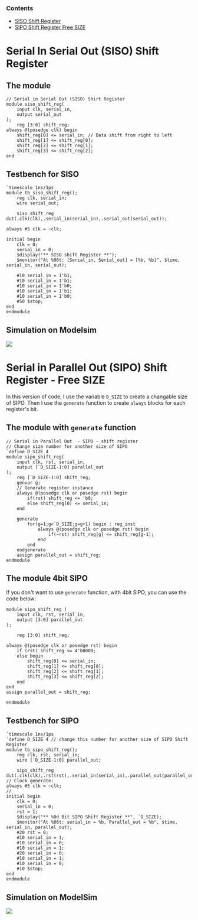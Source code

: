 ### Contents
- [SISO Shift Register](#siso)
- [SIPO Shift Register Free SIZE](#sipo)

<a name="siso"></a>
# Serial In Serial Out (SISO) Shift Register
## The module
```
// Serial in Serial Out (SISO) Shirt Register 
module siso_shift_reg(
	input clk, serial_in,
	output serial_out
);
	reg [3:0] shift_reg;	
always @(posedge clk) begin
	shift_reg[0] <= serial_in; // Data shift from right to left
	shift_reg[1] <= shift_reg[0];
	shift_reg[2] <= shift_reg[1];
	shift_reg[3] <= shift_reg[2];
end
```
## Testbench for SISO
```
`timescale 1ns/1ps
module tb_siso_shift_reg();
	reg clk, serial_in;
	wire serial_out;
	
	siso_shift_reg dut(.clk(clk),.serial_in(serial_in),.serial_out(serial_out));
	
always #5 clk = ~clk;

initial begin
	clk = 0;
	serial_in = 0;
	$display("** SISO shift Register **");
	$monitor("At %06t: [Serial_in, Serial_out] = [%b, %b]", $time, serial_in, serial_out);
	
	#10 serial_in = 1'b1;
	#10 serial_in = 1'b1;
	#10 serial_in = 1'b0;
	#10 serial_in = 1'b1;
	#10 serial_in = 1'b0;
	#50 $stop;
end
endmodule
```

## Simulation on Modelsim 
<img src=https://i.imgur.com/GUOXDxs.png>

<a name="sipo"></a>
# Serial in Parallel Out (SIPO) Shift Register - Free SIZE
In this version of code, I use the variable `D_SIZE` to create a changable size of SIPO.
Then I use the `generate` function to create `always` blocks for each register's bit. 

## The module with `generate` function
```
// Serial in Parallel Out  - SIPO - shift register
// Change size number for another size of SIPO
`define D_SIZE 4
module sipo_shift_reg(
	input clk, rst, serial_in,
	output [`D_SIZE-1:0] parallel_out
);
	reg [`D_SIZE-1:0] shift_reg;
	genvar g;
	// Generate register instance
	always @(posedge clk or posedge rst) begin
		if(rst) shift_reg <= 'b0;
		else shift_reg[0] <= serial_in;
	end
	
	generate 
		for(g=1;g<`D_SIZE;g=g+1) begin : reg_inst
			always @(posedge clk or posedge rst) begin 
				if(~rst) shift_reg[g] <= shift_reg[g-1];
			end
		end
	endgenerate
	assign parallel_out = shift_reg;
endmodule 
```
## The module 4bit SIPO
If you don't want to use `generate` function, with 4bit SIPO, you can use the code below: 
```
module sipo_shift_reg (
    input clk, rst, serial_in,
    output [3:0] parallel_out
);

    reg [3:0] shift_reg;

always @(posedge clk or posedge rst) begin
    if (rst) shift_reg <= 4'b0000;
    else begin
        shift_reg[0] <= serial_in;
        shift_reg[1] <= shift_reg[0];
        shift_reg[2] <= shift_reg[1];
        shift_reg[3] <= shift_reg[2];
    end
end
assign parallel_out = shift_reg;

endmodule
```
## Testbench for SIPO 
```
`timescale 1ns/1ps
`define D_SIZE 4 // change this number for another size of SIPO Shift Register
module tb_sipo_shift_reg();
	reg clk, rst, serial_in;
	wire [`D_SIZE-1:0] parallel_out;

	sipo_shift_reg dut(.clk(clk),.rst(rst),.serial_in(serial_in),.parallel_out(parallel_out));
// Clock generate:
always #5 clk = ~clk;
// 
initial begin
	clk = 0;
	serial_in = 0;
	rst = 1;
	$display("** %0d Bit SIPO Shift Register **", `D_SIZE);
	$monitor("At %06t: serial_in = %b, Parallel_out = %b", $time, serial_in, parallel_out);
	#20 rst = 0;
	#10 serial_in = 1;
	#10 serial_in = 0;
	#10 serial_in = 1;
	#20 serial_in = 0;
	#10 serial_in = 1;
	#10 serial_in = 0;
	#10 $stop;
end
endmodule
```
## Simulation on ModelSim 
<img src=https://i.imgur.com/UpZJGUj.png>
